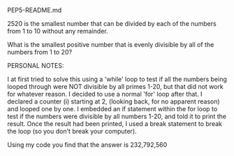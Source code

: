 PEP5-README.md

2520 is the smallest number that can be divided by each of the numbers from 1 to 10 without any remainder.

What is the smallest positive number that is evenly divisible by all of the numbers from 1 to 20?

PERSONAL NOTES:

I at first tried to solve this using a 'while' loop to test if all the numbers being looped through were NOT divisible by all primes 1-20, but that did not work for whatever reason. I decided to use a normal 'for' loop after that. I declared a counter (i) starting at 2, (looking back, for no apparent reason) and looped one by one. I embedded an if statement within the for loop to test if the numbers were divisible by all numbers 1-20, and told it to print the result. Once the result had been printed, I used a break statement to break the loop (so you don't break your computer).

Using my code you find that the answer is 232,792,560